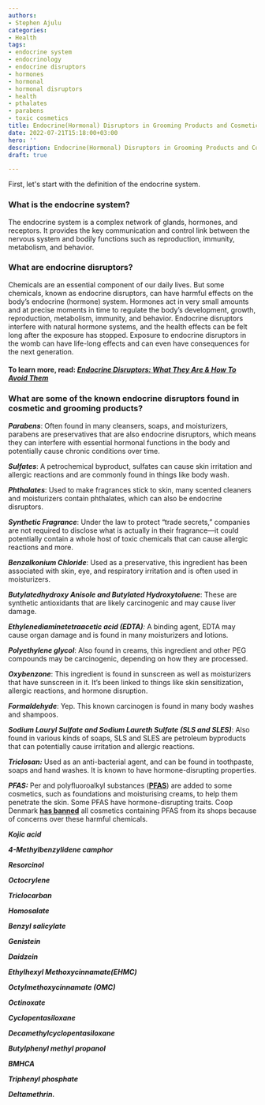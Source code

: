 ```yaml
---
authors:
- Stephen Ajulu
categories:
- Health
tags:
- endocrine system
- endocrinology
- endocrine disruptors
- hormones
- hormonal
- hormonal disruptors
- health
- pthalates
- parabens
- toxic cosmetics
title: Endocrine(Hormonal) Disruptors in Grooming Products and Cosmetics
date: 2022-07-21T15:18:00+03:00
hero: ''
description: Endocrine(Hormonal) Disruptors in Grooming Products and Cosmetics
draft: true

---
```

First, let's start with the definition of the endocrine system.

### What is the endocrine system?

The endocrine system is a complex network of glands, hormones, and receptors. It provides the key communication and control link between the nervous system and bodily functions such as reproduction, immunity, metabolism, and behavior.

### What are endocrine disruptors?

Chemicals are an essential component of our daily lives. But some chemicals, known as endocrine disruptors, can have harmful effects on the body’s endocrine (hormone) system. Hormones act in very small amounts and at precise moments in time to regulate the body’s development, growth, reproduction, metabolism, immunity, and behavior. Endocrine disruptors interfere with natural hormone systems, and the health effects can be felt long after the exposure has stopped. Exposure to endocrine disruptors in the womb can have life-long effects and can even have consequences for the next generation.

#### To learn more, read: [_Endocrine Disruptors: What They Are & How To Avoid Them_](https://stephenajulu.com/blog/endocrine-disruptors-what-they-are-how-to-avoid-them/)

### What are some of the known endocrine disruptors found in cosmetic and grooming products?

**_Parabens_**: Often found in many cleansers, soaps, and moisturizers, parabens are preservatives that are also endocrine disruptors, which means they can interfere with essential hormonal functions in the body and potentially cause chronic conditions over time.

**_Sulfates_**: A petrochemical byproduct, sulfates can cause skin irritation and allergic reactions and are commonly found in things like body wash.

**_Phthalates_**: Used to make fragrances stick to skin, many scented cleaners and moisturizers contain phthalates, which can also be endocrine disruptors.

**_Synthetic Fragrance_**: Under the law to protect “trade secrets,” companies are not required to disclose what is actually in their fragrance—it could potentially contain a whole host of toxic chemicals that can cause allergic reactions and more.

**_Benzalkonium Chloride_**: Used as a preservative, this ingredient has been associated with skin, eye, and respiratory irritation and is often used in moisturizers.

**_Butylatedhydroxy Anisole and Butylated Hydroxytoluene_**: These are synthetic antioxidants that are likely carcinogenic and may cause liver damage.

**_Ethylenediaminetetraacetic acid (EDTA)_**_:_ A binding agent, EDTA may cause organ damage and is found in many moisturizers and lotions.

**_Polyethylene glycol_**: Also found in creams, this ingredient and other PEG compounds may be carcinogenic, depending on how they are processed.

**_Oxybenzone_**: This ingredient is found in sunscreen as well as moisturizers that have sunscreen in it. It’s been linked to things like skin sensitization, allergic reactions, and hormone disruption.

**_Formaldehyde_**: Yep. This known carcinogen is found in many body washes and shampoos.

**_Sodium Lauryl Sulfate and Sodium Laureth Sulfate (SLS and SLES)_**: Also found in various kinds of soaps, SLS and SLES are petroleum byproducts that can potentially cause irritation and allergic reactions.

**_Triclosan:_** Used as an anti-bacterial agent, and can be found in toothpaste, soaps and hand washes. It is known to have hormone-disrupting properties.

**_PFAS:_** Per and polyfluoroalkyl substances ([**PFAS**](https://chemtrust.org/list-of-endocrine-disruptors-the-not-so-happy-families-of-toxic-chemicals/#pfas)) are added to some cosmetics, such as foundations and moisturising creams, to help them penetrate the skin. Some PFAS have hormone-disrupting traits. Coop Denmark [**has banned**](https://www.foodpackagingforum.org/news/coop-denmark-bans-pfas-in-cosmetics) all cosmetics containing PFAS from its shops because of concerns over these harmful chemicals.

**_Kojic acid_**

**_4-Methylbenzylidene camphor_**

**_Resorcinol_**

**_Octocrylene_**

**_Triclocarban_**

**_Homosalate_**

**_Benzyl salicylate_**

**_Genistein_**

**_Daidzein_**

**_Ethylhexyl Methoxycinnamate(EHMC)_**

**_Octylmethoxycinnamate (OMC)_**

**_Octinoxate_**

**_Cyclopentasiloxane_**

**_Decamethylcyclopentasiloxane_**

**_Butylphenyl methyl propanol_**

**_BMHCA_**

**_Triphenyl phosphate_**

**_Deltamethrin._**
